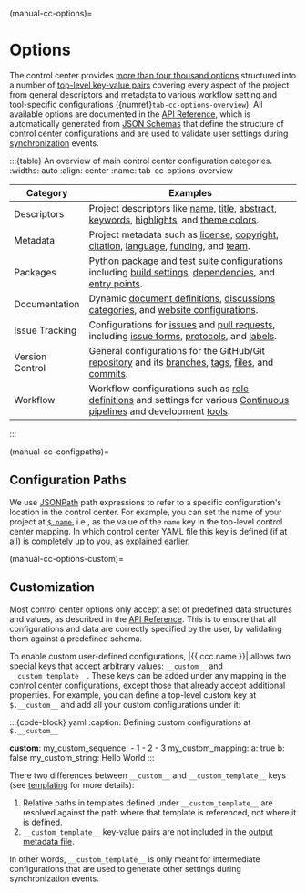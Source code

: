 (manual-cc-options)=
# Options

The control center provides
[more than four thousand options](#https-controlman-repodynamics-com-schema-metadata-index)
structured into a number of
[top-level key-value pairs](#https-controlman-repodynamics-com-schema-metadata-properties)
covering every aspect of the project
from general descriptors and metadata
to various workflow setting and tool-specific configurations
({numref}`tab-cc-options-overview`).
All available options are documented in the
[API Reference](#https-controlman-repodynamics-com-schema-metadata),
which is automatically generated from [JSON Schemas](https://json-schema.org/understanding-json-schema)
that define the structure of control center configurations
and are used to validate user settings during [synchronization](#manual-cc-sync) events.


:::{table} An overview of main control center configuration categories. 
:widths: auto
:align: center
:name: tab-cc-options-overview

| Category        | Examples                                                                                                                                                                                   |
|-----------------|--------------------------------------------------------------------------------------------------------------------------------------------------------------------------------------------|
| Descriptors     | Project descriptors like [name](#ccc-name), [title](#ccc-title), [abstract](#ccc-abstract), [keywords](#ccc-keywords), [highlights](#ccc-highlights), and [theme colors](#ccc-color).      |
| Metadata        | Project metadata such as [license](#ccc-license), [copyright](#ccc-copyright), [citation](#ccc-citation), [language](#ccc-language), [funding](#ccc-funding), and [team](#ccc-team).       |
| Packages        | Python [package](#ccc-pkg) and [test suite](#ccc-test) configurations including [build settings](#ccc-pkg-build), [dependencies](#ccc-pkg-dependency), and [entry points](#ccc-pkg-entry). |
| Documentation   | Dynamic [document definitions](#ccc-documents), [discussions categories](#ccc-discussion), and [website configurations](#ccc-web).                                                         |
| Issue Tracking  | Configurations for [issues](#ccc-issue) and [pull requests](#ccc-pull), including [issue forms](#ccc-issus-forms), [protocols](#ccc-issue-protocol), and [labels](#ccc-label).             |
| Version Control | General configurations for the GitHub/Git [repository](#ccc-repo) and its [branches](#ccc-branch), [tags](#ccc-tag), [files](#ccc-file), and [commits](#ccc-commit).                       |
| Workflow        | Workflow configurations such as [role definitions](#ccc-role) and settings for various [Continuous pipelines](#ccc-workflow) and development [tools](#ccc-tool).                           |
:::


(manual-cc-configpaths)=
## Configuration Paths

We use [JSONPath](#intro-jsonpath) path expressions
to refer to a specific configuration's location in the control center.
For example, you can set the name of your project at [`$.name`](#ccc-name),
i.e., as the value of the `name` key in the top-level control center mapping.
In which control center YAML file this key is defined (if at all) is completely up to you,
as [explained earlier](#manual-cc-structure-customization).


(manual-cc-options-custom)=
## Customization

Most control center options only accept a set of
predefined data structures and values, as described in the
[API Reference](#https-controlman-repodynamics-com-schema-metadata).
This is to ensure that all configurations and data are
correctly specified by the user, by validating them against
a predefined schema.

To enable custom user-defined configurations,
|{{ ccc.name }}| allows two special keys
that accept arbitrary values: `__custom__` and `__custom_template__`.
These keys can be added under any mapping in the control center configurations,
except those that already accept additional properties.
For example, you can define a top-level custom key at `$.__custom__`
and add all your custom configurations under it:


:::{code-block} yaml
:caption: Defining custom configurations at `$.__custom__`

__custom__:
  my_custom_sequence:
    - 1
    - 2
    - 3
  my_custom_mapping:
    a: true
    b: false
  my_custom_string: Hello World
:::


There two differences between `__custom__` and `__custom_template__` keys
(see [templating](#manual-cc-templating) for more details):

1. Relative paths in templates defined under `__custom_template__`
   are resolved against the path where that template is referenced, not where it is defined.
2. `__custom_template__` key-value pairs are not included in the [output metadata file](#manual-cc-outputs).

In other words, `__custom_template__` is only meant for intermediate configurations
that are used to generate other settings during synchronization events.
